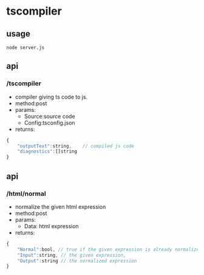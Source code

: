 # tscompiler

## usage 

```shell
node server.js
```

## api

### /tscompiler
+ compiler giving ts code to js.
+ method:post
+ params:
    + Source:source code
    + Config:tsconfig.json
+ returns:
```js
{
    "outputText":string,    // compiled js code
    "diagnostics":[]string
}
```

## api
### /html/normal
+ normalize the given html expression
+ method:post
+ params:
    + Data: html expression
+ returns:
```js
{
    "Normal":bool, // true if the given expression is already normalized.
    "Input":string, // the given expression,
    "Output":string // the normalized expression
}
```